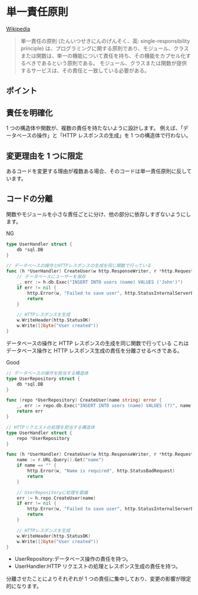 # 単一責任原則

[Wikipedia](https://ja.wikipedia.org/wiki/%E5%8D%98%E4%B8%80%E8%B2%AC%E4%BB%BB%E3%81%AE%E5%8E%9F%E5%89%87)

> 単一責任の原則 (たんいつせきにんのげんそく、英: single-responsibility principle) は、プログラミングに関する原則であり、モジュール、クラスまたは関数は、単一の機能について責任を持ち、その機能をカプセル化するべきであるという原則である。
> モジュール、クラスまたは関数が提供するサービスは、その責任と一致している必要がある。

## ポイント

## 責任を明確化

1 つの構造体や関数が、複数の責任を持たないように設計します。
例えば、「データベースの操作」と「HTTP レスポンスの生成」を 1 つの構造体で行わない。

## 変更理由を 1 つに限定

あるコードを変更する理由が複数ある場合、そのコードは単一責任原則に反しています。

## コードの分離

関数やモジュールを小さな責任ごとに分け、他の部分に依存しすぎないようにします。

NG

```go
type UserHandler struct {
    db *sql.DB
}

// データベースの操作とHTTPレスポンスの生成を同じ関数で行っている
func (h *UserHandler) CreateUser(w http.ResponseWriter, r *http.Request) {
    // データベースにユーザーを保存
    _, err := h.db.Exec("INSERT INTO users (name) VALUES ('John')")
    if err != nil {
        http.Error(w, "Failed to save user", http.StatusInternalServerError)
        return
    }

    // HTTPレスポンスを生成
    w.WriteHeader(http.StatusOK)
    w.Write([]byte("User created"))
}
```

データベースの操作と HTTP レスポンスの生成を同じ関数で行っている
これはデータベース操作と HTTP レスポンス生成の責任を分離させるべきである。

Good

```go
// データベースの操作を担当する構造体
type UserRepository struct {
    db *sql.DB
}

func (repo *UserRepository) CreateUser(name string) error {
    _, err := repo.db.Exec("INSERT INTO users (name) VALUES (?)", name)
    return err
}

// HTTPリクエストの処理を担当する構造体
type UserHandler struct {
    repo *UserRepository
}

func (h *UserHandler) CreateUser(w http.ResponseWriter, r *http.Request) {
    name := r.URL.Query().Get("name")
    if name == "" {
        http.Error(w, "Name is required", http.StatusBadRequest)
        return
    }

    // UserRepositoryに処理を委譲
    err := h.repo.CreateUser(name)
    if err != nil {
        http.Error(w, "Failed to save user", http.StatusInternalServerError)
        return
    }

    // HTTPレスポンスを生成
    w.WriteHeader(http.StatusOK)
    w.Write([]byte("User created"))
}
```

- UserRepository:データベース操作の責任を持つ。
- UserHandler:HTTP リクエストの処理とレスポンス生成の責任を持つ。

分離させたことによりそれぞれが 1 つの責任に集中しており、変更の影響が限定的になります。
